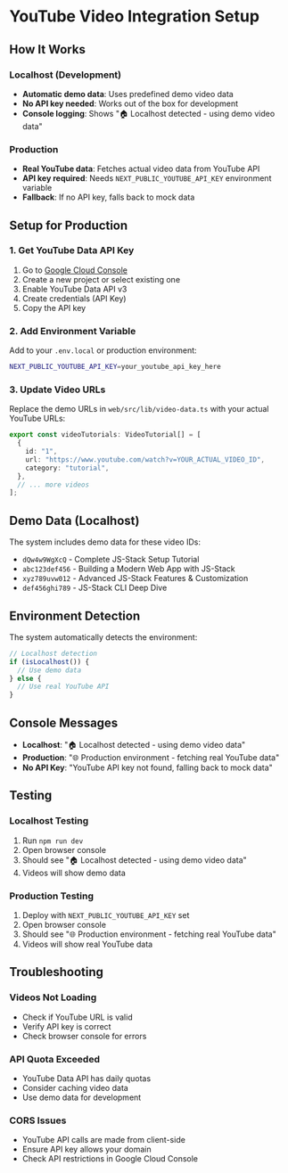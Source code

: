 # YouTube Video Integration Setup

## How It Works

### Localhost (Development)

- **Automatic demo data**: Uses predefined demo video data
- **No API key needed**: Works out of the box for development
- **Console logging**: Shows "🏠 Localhost detected - using demo video data"

### Production

- **Real YouTube data**: Fetches actual video data from YouTube API
- **API key required**: Needs `NEXT_PUBLIC_YOUTUBE_API_KEY` environment variable
- **Fallback**: If no API key, falls back to mock data

## Setup for Production

### 1. Get YouTube Data API Key

1. Go to [Google Cloud Console](https://console.cloud.google.com/apis/credentials)
2. Create a new project or select existing one
3. Enable YouTube Data API v3
4. Create credentials (API Key)
5. Copy the API key

### 2. Add Environment Variable

Add to your `.env.local` or production environment:

```bash
NEXT_PUBLIC_YOUTUBE_API_KEY=your_youtube_api_key_here
```

### 3. Update Video URLs

Replace the demo URLs in `web/src/lib/video-data.ts` with your actual YouTube URLs:

```typescript
export const videoTutorials: VideoTutorial[] = [
  {
    id: "1",
    url: "https://www.youtube.com/watch?v=YOUR_ACTUAL_VIDEO_ID",
    category: "tutorial",
  },
  // ... more videos
];
```

## Demo Data (Localhost)

The system includes demo data for these video IDs:

- `dQw4w9WgXcQ` - Complete JS-Stack Setup Tutorial
- `abc123def456` - Building a Modern Web App with JS-Stack
- `xyz789uvw012` - Advanced JS-Stack Features & Customization
- `def456ghi789` - JS-Stack CLI Deep Dive

## Environment Detection

The system automatically detects the environment:

```typescript
// Localhost detection
if (isLocalhost()) {
  // Use demo data
} else {
  // Use real YouTube API
}
```

## Console Messages

- **Localhost**: "🏠 Localhost detected - using demo video data"
- **Production**: "🌐 Production environment - fetching real YouTube data"
- **No API Key**: "YouTube API key not found, falling back to mock data"

## Testing

### Localhost Testing

1. Run `npm run dev`
2. Open browser console
3. Should see "🏠 Localhost detected - using demo video data"
4. Videos will show demo data

### Production Testing

1. Deploy with `NEXT_PUBLIC_YOUTUBE_API_KEY` set
2. Open browser console
3. Should see "🌐 Production environment - fetching real YouTube data"
4. Videos will show real YouTube data

## Troubleshooting

### Videos Not Loading

- Check if YouTube URL is valid
- Verify API key is correct
- Check browser console for errors

### API Quota Exceeded

- YouTube Data API has daily quotas
- Consider caching video data
- Use demo data for development

### CORS Issues

- YouTube API calls are made from client-side
- Ensure API key allows your domain
- Check API restrictions in Google Cloud Console

